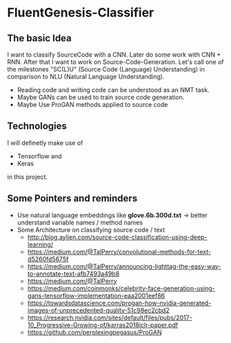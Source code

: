 # FluentGenesis-Classifier

## The basic Idea

I want to classify SourceCode with a CNN. Later do some work with CNN + RNN. After that I want to work on
Source-Code-Generation. Let's call one of the milestones "SC(L)U" (Source Code (Language) Understanding) in
comparison to NLU (Natural Language Understanding).

* Reading code and writing code can be understood as an NMT task. 
* Maybe GANs can be used to train source code generation. 
* Maybe Use ProGAN methods applied to source code

## Technologies

I will definetly make use of
 
* Tensorflow and
* Keras

in this project.


## Some Pointers and reminders

* Use natural language embeddings like __glove.6b.300d.txt__ -> better understand variable names / method names
* Some Architecture on classifying source code / text
  * http://blog.aylien.com/source-code-classification-using-deep-learning/
  * https://medium.com/@TalPerry/convolutional-methods-for-text-d5260fd5675f
  * https://medium.com/@TalPerry/announcing-lighttag-the-easy-way-to-annotate-text-afb7493a49b8
  * https://medium.com/@TalPerry
  * https://medium.com/coinmonks/celebrity-face-generation-using-gans-tensorflow-implementation-eaa2001eef86
  * https://towardsdatascience.com/progan-how-nvidia-generated-images-of-unprecedented-quality-51c98ec2cbd2
  * https://research.nvidia.com/sites/default/files/pubs/2017-10_Progressive-Growing-of/karras2018iclr-paper.pdf
  * https://github.com/perplexingpegasus/ProGAN
